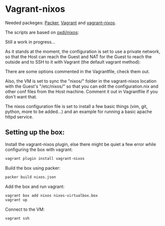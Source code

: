 Vagrant-nixos
============

Needed packeges: [Packer](http://packer.io), [Vagrant](http://vagrantup.com) and [vagrant-nixos](http://github.com/oxdi/vagrant-nixos).

The scripts are based on [oxdi/nixos](https://github.com/oxdi/nixos):

Still a work in progress...

As it stands at the moment, the configuration is set to use a private network, so that the Host can reach the Guest and NAT for the Guest to reach the outside and to SSH to it with Vagrant (the default vagrant method):

There are some options commented in the Vagrantfile, check them out.

Also, the VM is set to sync the "nixos/" folder in the vagrant-nixos location with the Guest's "/etc/nixos/" so that you can edit the configuration.nix and other conf files from the Host machine. Comment it out in Vagrantfile if you don't want that.

The nixos configuration file is set to install a few basic things (vim, git, python, more to be added...) and an example for running a basic apache httpd service.


Setting up the box:
------------------

Install the vagrant-nixos plugin, else there might be quiet a few error while configuring the box with vagrant:
```bash
vagrant plugin install vagrant-nixos
```

Build the box using packer:
```bash
packer build nixos.json
```

Add the box and run vagrant:
```bash
vagrant box add nixos nixos-virtualbox.box
vagrant up
```

Connect to the VM:
```bash
vagrant ssh
```
